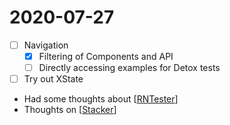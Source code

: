 # 2020-07-27

- [ ] Navigation 
  - [x] Filtering of Components and API 
  - [ ] Directly accessing examples for Detox tests 
- [ ] Try out XState 

- Had some thoughts about [[RNTester]]
- Thoughts on [[Stacker]]

[//begin]: # "Autogenerated link references for markdown compatibility"
[RNTester]: ../rntester "RNTester"
[Stacker]: ../stacker "Stacker"
[//end]: # "Autogenerated link references"